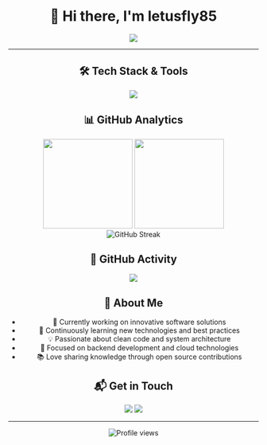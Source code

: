 <div align="center">

# 👋 Hi there, I'm letusfly85

<p align="center">
  <a href="https://github.com/letusfly85"><img src="https://readme-typing-svg.herokuapp.com?font=Fira+Code&size=22&duration=3000&pause=1000&color=2E9EF7&center=true&vCenter=true&width=435&lines=Software+Developer;Open+Source+Enthusiast;Always+Learning+Something+New"></a>
</p>

---

## 🛠️ Tech Stack & Tools

<p align="center">
  <img src="https://skillicons.dev/icons?i=java,scala,python,js,ts,react,nodejs,docker,kubernetes,aws,gcp" />
</p>

## 📊 GitHub Analytics

<div align="center">
  <img height="180em" src="https://github-readme-stats.vercel.app/api?username=letusfly85&show_icons=true&theme=tokyonight&include_all_commits=true&count_private=true"/>
  <img height="180em" src="https://github-readme-stats.vercel.app/api/top-langs/?username=letusfly85&layout=compact&theme=tokyonight&langs_count=8&include_all_commits=true&count_private=true"/>
</div>

<div align="center">
  <img src="https://github-readme-streak-stats.herokuapp.com/?user=letusfly85&theme=tokyonight" alt="GitHub Streak" />
</div>

## 🌟 GitHub Activity

<div align="center">
  <img src="https://github-readme-activity-graph.vercel.app/graph?username=letusfly85&theme=tokyo-night&hide_border=true" />
</div>

## 💫 About Me

- 🔭 Currently working on innovative software solutions
- 🌱 Continuously learning new technologies and best practices
- 💡 Passionate about clean code and system architecture
- 🎯 Focused on backend development and cloud technologies
- 📚 Love sharing knowledge through open source contributions

## 📬 Get in Touch

<p align="center">
  <a href="https://www.linkedin.com/in/shunsuke-wada-561a4353/"><img src="https://img.shields.io/badge/-LinkedIn-0077B5?style=for-the-badge&logo=linkedin&logoColor=white"/></a>
  <a href="https://x.com/letusfly85"><img src="https://img.shields.io/badge/-X-000000?style=for-the-badge&logo=x&logoColor=white"/></a>
</p>

---

<div align="center">
  <img src="https://komarev.com/ghpvc/?username=letusfly85&label=Profile%20views&color=0e75b6&style=flat" alt="Profile views" />
</div>

</div>